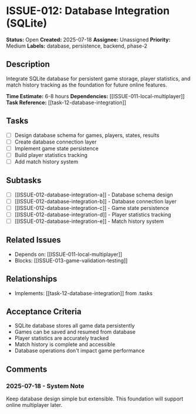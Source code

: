 # ISSUE-012: Database Integration (SQLite)

**Status:** Open
**Created:** 2025-07-18
**Assignee:** Unassigned
**Priority:** Medium
**Labels:** database, persistence, backend, phase-2

## Description
Integrate SQLite database for persistent game storage, player statistics, and match history tracking as the foundation for future online features.

**Time Estimate:** 6-8 hours
**Dependencies:** [[ISSUE-011-local-multiplayer]]
**Task Reference:** [[task-12-database-integration]]

## Tasks
- [ ] Design database schema for games, players, states, results
- [ ] Create database connection layer
- [ ] Implement game state persistence
- [ ] Build player statistics tracking
- [ ] Add match history system

## Subtasks
- [ ] [[ISSUE-012-database-integration-a]] - Database schema design
- [ ] [[ISSUE-012-database-integration-b]] - Database connection layer
- [ ] [[ISSUE-012-database-integration-c]] - Game state persistence
- [ ] [[ISSUE-012-database-integration-d]] - Player statistics tracking
- [ ] [[ISSUE-012-database-integration-e]] - Match history system

## Related Issues
- Depends on: [[ISSUE-011-local-multiplayer]]
- Blocks: [[ISSUE-013-game-validation-testing]]

## Relationships
- Implements: [[task-12-database-integration]] from .tasks

## Acceptance Criteria
- SQLite database stores all game data persistently
- Games can be saved and resumed from database
- Player statistics are accurately tracked
- Match history is complete and accessible
- Database operations don't impact game performance

## Comments
### 2025-07-18 - System Note
Keep database design simple but extensible. This foundation will support online multiplayer later.